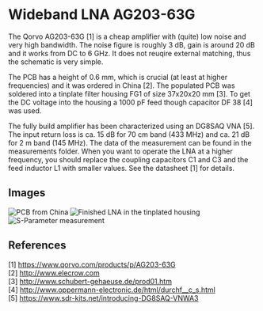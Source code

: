 # Wideband LNA AG203-63G
The Qorvo AG203-63G [1] is a cheap amplifier with (quite) low noise and very high bandwidth. The noise figure is roughly 3 dB, gain is around 20 dB and it works from DC to 6 GHz. It does not reuqire external matching, thus the schematic is very simple.

The PCB has a height of 0.6 mm, which is crucial (at least at higher frequencies) and it was ordered in China [2]. The populated PCB was soldered into a tinplate filter housing FG1 of size 37x20x20 mm [3]. To get the DC voltage into the housing a 1000 pF feed though capacitor DF 38 [4] was used.

The fully build amplifier has been characterized using an DG8SAQ VNA [5]. The input return loss is ca. 15 dB for 70 cm band (433 MHz) and ca. 21 dB for 2 m band (145 MHz). The data of the measurement can be found in the measurements folder. When you want to operate the LNA at a higher frequency, you should replace the coupling capacitors C1 and C3 and the feed inductor L1 with smaller values. See the datasheet [1] for details.

## Images
![PCB from China](https://raw.githubusercontent.com/akaFunk/Wideband-LNA-AG203-63G/master/images/img_0001.jpg)
![Finished LNA in the tinplated housing](https://raw.githubusercontent.com/akaFunk/Wideband-LNA-AG203-63G/master/images/img_0002.jpg)
![S-Parameter measurement](https://raw.githubusercontent.com/akaFunk/Wideband-LNA-AG203-63G/master/measurements/LNA.png)

## References
[1] https://www.qorvo.com/products/p/AG203-63G  
[2] http://www.elecrow.com  
[3] http://www.schubert-gehaeuse.de/prod01.htm  
[4] http://www.oppermann-electronic.de/html/durchf__c_s.html  
[5] https://www.sdr-kits.net/introducing-DG8SAQ-VNWA3  
